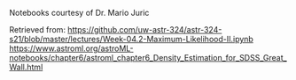 Notebooks courtesy of Dr. Mario Juric

Retrieved from:
https://github.com/uw-astr-324/astr-324-s21/blob/master/lectures/Week-04.2-Maximum-Likelihood-II.ipynb
https://www.astroml.org/astroML-notebooks/chapter6/astroml_chapter6_Density_Estimation_for_SDSS_Great_Wall.html